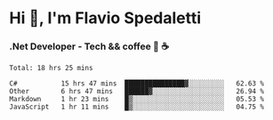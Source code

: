 # Hi 👋, I'm Flavio Spedaletti
### .Net Developer - Tech && coffee 🤖 ☕

<!--START_SECTION:waka-->
```text
Total: 18 hrs 25 mins

C#           15 hrs 47 mins  ███████████████▓░░░░░░░░░   62.63 % 
Other        6 hrs 47 mins   ██████▓░░░░░░░░░░░░░░░░░░   26.94 % 
Markdown     1 hr 23 mins    █▒░░░░░░░░░░░░░░░░░░░░░░░   05.53 % 
JavaScript   1 hr 11 mins    █▒░░░░░░░░░░░░░░░░░░░░░░░   04.75 % 
```
<!--END_SECTION:waka-->

<!--
[![Top Langs](https://github-readme-stats.vercel.app/api/top-langs/?username=flaviospedaletti&layout=compact&theme=radical)](https://github.com/anuraghazra/github-readme-stats)
-->

<!--
**FlavioSpedaletti/FlavioSpedaletti** is a ✨ _special_ ✨ repository because its `README.md` (this file) appears on your GitHub profile.

Here are some ideas to get you started:

- 🔭 I’m currently working on ...
- 🌱 I’m currently learning ...
- 👯 I’m looking to collaborate on ...
- 🤔 I’m looking for help with ...
- 💬 Ask me about ...
- 📫 How to reach me: ...
- 😄 Pronouns: ...
- ⚡ Fun fact: ...
-->
